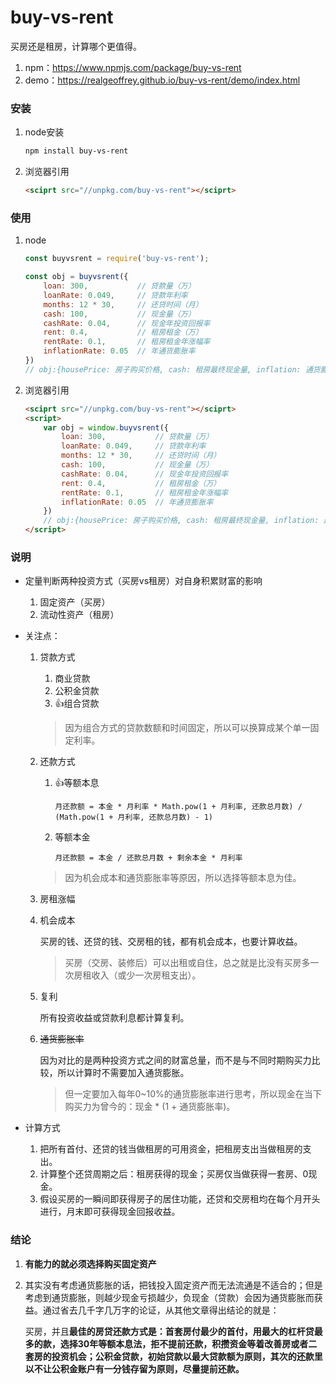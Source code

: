 # buy-vs-rent
买房还是租房，计算哪个更值得。

1. npm：<https://www.npmjs.com/package/buy-vs-rent>
2. demo：<https://realgeoffrey.github.io/buy-vs-rent/demo/index.html>

### 安装

1. node安装

    ```bash
    npm install buy-vs-rent
    ```
2. 浏览器引用

    ```html
    <sciprt src="//unpkg.com/buy-vs-rent"></sciprt>
    ```

### 使用
1. node

    ```javascript
    const buyvsrent = require('buy-vs-rent');

    const obj = buyvsrent({
        loan: 300,           // 贷款量（万）
        loanRate: 0.049,     // 贷款年利率
        months: 12 * 30,     // 还贷时间（月）
        cash: 100,           // 现金量（万）
        cashRate: 0.04,      // 现金年投资回报率
        rent: 0.4,           // 租房租金（万）
        rentRate: 0.1,       // 租房租金年涨幅率
        inflationRate: 0.05  // 年通货膨胀率
    })
    // obj:{housePrice: 房子购买价格, cash: 租房最终现金量, inflation: 通货膨胀倍数, power: 购买力, msg: 文本}
    ```
2. 浏览器引用

    ```html
    <sciprt src="//unpkg.com/buy-vs-rent"></sciprt>
    <script>
        var obj = window.buyvsrent({
            loan: 300,           // 贷款量（万）
            loanRate: 0.049,     // 贷款年利率
            months: 12 * 30,     // 还贷时间（月）
            cash: 100,           // 现金量（万）
            cashRate: 0.04,      // 现金年投资回报率
            rent: 0.4,           // 租房租金（万）
            rentRate: 0.1,       // 租房租金年涨幅率
            inflationRate: 0.05  // 年通货膨胀率
        })
        // obj:{housePrice: 房子购买价格, cash: 租房最终现金量, inflation: 通货膨胀倍数, power: 购买力, msg: 文本}
    </script>
    ```

### 说明
- 定量判断两种投资方式（买房vs租房）对自身积累财富的影响

    1. 固定资产（买房）
    2. 流动性资产（租房）
- 关注点：

    1. 贷款方式

        1. 商业贷款
        2. 公积金贷款
        3. :thumbsup:组合贷款

        >因为组合方式的贷款数额和时间固定，所以可以换算成某个单一固定利率。
    2. 还款方式

        1. :thumbsup:等额本息

            `月还款额 = 本金 * 月利率 * Math.pow(1 + 月利率, 还款总月数) / (Math.pow(1 + 月利率, 还款总月数) - 1)`
        2. 等额本金

            `月还款额 = 本金 / 还款总月数 + 剩余本金 * 月利率`
        >因为机会成本和通货膨胀率等原因，所以选择等额本息为佳。
    3. 房租涨幅
    4. 机会成本

        买房的钱、还贷的钱、交房租的钱，都有机会成本，也要计算收益。

        >买房（交房、装修后）可以出租或自住，总之就是比没有买房多一次房租收入（或少一次房租支出）。
    5. 复利

        所有投资收益或贷款利息都计算复利。
    6. ~~通货膨胀率~~

        因为对比的是两种投资方式之间的财富总量，而不是与不同时期购买力比较，所以计算时不需要加入通货膨胀。

        >但一定要加入每年0~10%的通货膨胀率进行思考，所以现金在当下购买力为曾今的：现金 * (1 + 通货膨胀率)。
- 计算方式

    1. 把所有首付、还贷的钱当做租房的可用资金，把租房支出当做租房的支出。
    2. 计算整个还贷周期之后：租房获得的现金；买房仅当做获得一套房、0现金。
    3. 假设买房的一瞬间即获得房子的居住功能，还贷和交房租均在每个月开头进行，月末即可获得现金回报收益。

### 结论

1. **有能力的就必须选择购买固定资产**
2. 其实没有考虑通货膨胀的话，把钱投入固定资产而无法流通是不适合的；但是考虑到通货膨胀，则越少现金亏损越少，负现金（贷款）会因为通货膨胀而获益。通过省去几千字几万字的论证，从其他文章得出结论的就是：

    买房，并且**最佳的房贷还款方式是：首套房付最少的首付，用最大的杠杆贷最多的款，选择30年等额本息法，拒不提前还款，积攒资金等着改善房或者二套房的投资机会；公积金贷款，初始贷款以最大贷款额为原则，其次的还款里以不让公积金账户有一分钱存留为原则，尽量提前还款。**
